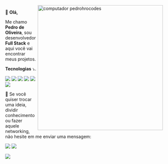<img src="https://raw.githubusercontent.com/MicaelliMedeiros/micaellimedeiros/master/image/computer-illustration.png" min-width="400px" max-width="400px" width="400px" align="right" alt="computador pedrohrocodes">

<p align="left"> 
  🎈 <strong>Olá,</strong>
</p>
<p align="left">   
      Me chamo <strong>Pedro de Oliveira</strong>, sou desenvolvedor <strong>Full Stack</strong> e aqui você vai encontrar meus projetos.
</p>

<p align="left">
   <strong>Tecnologias</strong> ⤵️.
</p>

![](https://img.shields.io/badge/.NET-informational?style=flat&logo=dotnet&logoColor=white&color=A27ADD)
![](https://img.shields.io/badge/CSharp-informational?style=flat&logo=csharp&logoColor=white&color=A27ADD)
![](https://img.shields.io/badge/React-informational?style=flat&logo=react&logoColor=white&color=61DAFB)
![](https://img.shields.io/badge/Next.JS-informational?style=flat&logo=nextdotjs&logoColor=white&color=000000)
![](https://img.shields.io/badge/Tailwind-informational?style=flat&logo=tailwindcss&logoColor=white&color=06B6D4)
![](https://img.shields.io/badge/Database-SQLServer-informational?style=flat&logo=sql&logoColor=white&color=E15644)

<p align="left">
  💌 Se você quiser trocar uma ideia, dividir conhecimento ou fazer aquele networking, não hesite em me enviar uma mensagem:
</p>

<p align="left">
  <a href="https://www.instagram.com/pedrorochadev/" alt="Instagram">
  <img src="https://img.shields.io/badge/-Instagram-DF0174?style=for-the-badge&logo=instagram&logoColor=white&link=https://www.instagram.com/pedrohrocodes/"/></a>
  
  <a href="https://www.linkedin.com/in/pedrohrocodes/" alt="Linkedin">
  <img src="https://img.shields.io/badge/-Linkedin-0e76a8?style=for-the-badge&logo=Linkedin&logoColor=white&link=https://www.linkedin.com/in/pedrohrocodes/" /></a>
</p>  

![](https://github-readme-streak-stats.herokuapp.com/?user=pedrohrocodes&theme=transparent)
